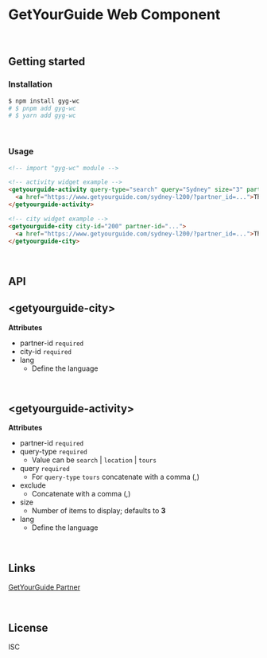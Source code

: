 # GetYourGuide Web Component

&nbsp;

## Getting started

### Installation

```bash
$ npm install gyg-wc
# $ pnpm add gyg-wc
# $ yarn add gyg-wc
```

&nbsp;

### Usage

```html
<!-- import "gyg-wc" module -->

<!-- activity widget example -->
<getyourguide-activity query-type="search" query="Sydney" size="3" partner-id="...">
  <a href="https://www.getyourguide.com/sydney-l200/?partner_id=...">Things to do in Sydney</a>
</getyourguide-activity>

<!-- city widget example -->
<getyourguide-city city-id="200" partner-id="...">
  <a href="https://www.getyourguide.com/sydney-l200/?partner_id=...">Things to do in Sydney</a>
</getyourguide-city>
```

&nbsp;

## API

## \<getyourguide-city\>

**Attributes**

- partner-id `required`
- city-id `required`
- lang
  - Define the language

&nbsp;

## \<getyourguide-activity\>

**Attributes**

- partner-id `required`
- query-type `required`
  - Value can be `search` | `location` | `tours`
- query `required`
  - For `query-type` `tours` concatenate with a comma (,)
- exclude
  - Concatenate with a comma (,)
- size
  - Number of items to display; defaults to **3**
- lang
  - Define the language

&nbsp;

## Links

[GetYourGuide Partner](https://partner.getyourguide.com/)

&nbsp;

## License

ISC
